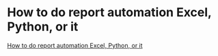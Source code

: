 # How to do report automation Excel, Python, or it
[How to do report automation Excel, Python, or it](https://aiwithcloud.com/2022/09/15/how_to_do_report_automation_excel_python_or_it/)